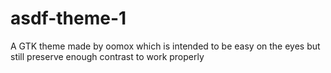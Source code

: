 # asdf-theme-1
A GTK theme made by oomox which is intended to be easy on the eyes but still preserve enough contrast to work properly

